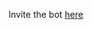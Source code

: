 Invite the bot [here](https://discord.com/api/oauth2/authorize?client_id=844158625069137930&permissions=4294967287&scope=bot)
